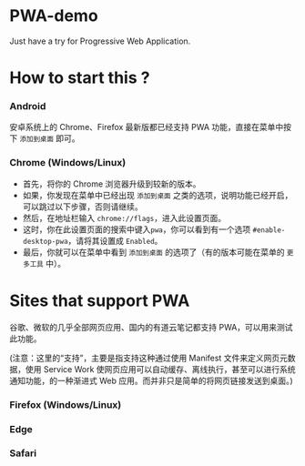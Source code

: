 # PWA-demo

Just have a try for Progressive Web Application.

# How to start this ?

### Android

安卓系统上的 Chrome、Firefox 最新版都已经支持 PWA 功能，直接在菜单中按下 `添加到桌面` 即可。

### Chrome (Windows/Linux)

- 首先，将你的 Chrome 浏览器升级到较新的版本。
- 如果，你发现在菜单中已经出现 `添加到桌面` 之类的选项，说明功能已经开启，可以跳过以下步骤，否则请继续。
- 然后，在地址栏输入 `chrome://flags`，进入此设置页面。
- 这时，你在此设置页面的搜索中键入`pwa`，你可以看到有一个选项 `#enable-desktop-pwa`，请将其设置成 `Enabled`。
- 最后，你就可以在菜单中看到 `添加到桌面` 的选项了（有的版本可能在菜单的 `更多工具` 中）。

# Sites that support PWA

谷歌、微软的几乎全部网页应用、国内的有道云笔记都支持 PWA，可以用来测试此功能。

(注意：这里的“支持”，主要是指支持这种通过使用 Manifest 文件来定义网页元数据，使用 Service Work 使网页应用可以自动缓存、离线执行，甚至可以进行系统通知功能，的一种渐进式 Web 应用。而并非只是简单的将网页链接发送到桌面。)

### Firefox (Windows/Linux)

### Edge

### Safari

